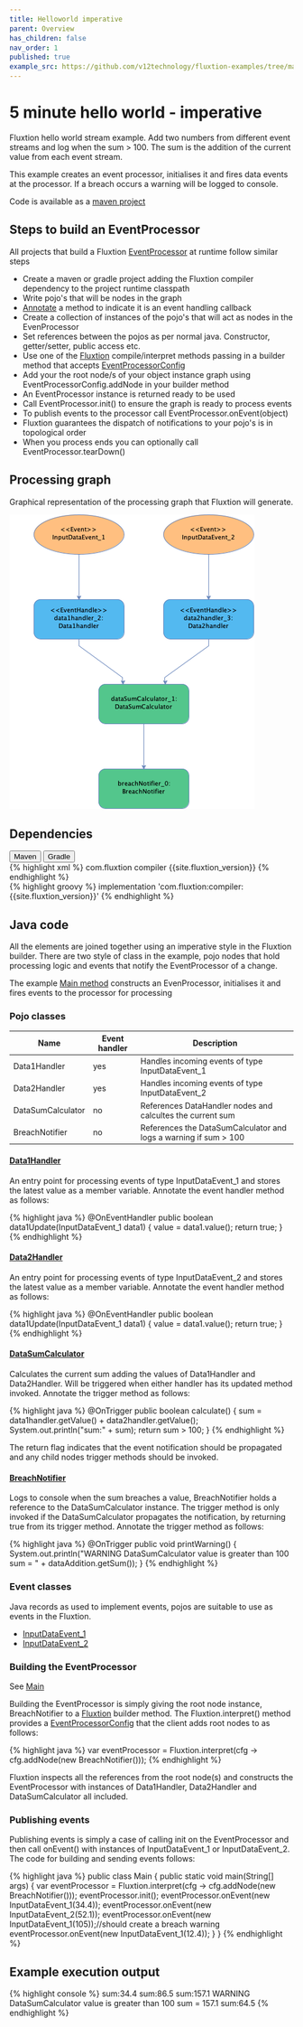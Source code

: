```yaml
---
title: Helloworld imperative
parent: Overview
has_children: false
nav_order: 1
published: true
example_src: https://github.com/v12technology/fluxtion-examples/tree/main/imperative-helloworld/src/main/java/com/fluxtion/example/imperative/helloworld
---
```


# 5 minute hello world - imperative

Fluxtion hello world stream example. Add two numbers from different event streams and log when the sum > 100.
The sum is the addition of the current value from each event stream. 

This example creates an event processor, initialises it and fires data events at the processor. If a breach occurs 
a warning will be logged to console.

Code is available as a [maven project]({{page.example_src}})

## Steps to build an EventProcessor
All projects that build a Fluxtion [EventProcessor]({{site.EventProcessor_link}}) at runtime follow similar steps
- Create a maven or gradle project adding the Fluxtion compiler dependency to the project runtime classpath
- Write pojo's that will be nodes in the graph
- [Annotate]({{site.fluxtion_src_runtime}}/annotations/) a method to indicate it is an event handling callback
- Create a collection of instances of the pojo's that will act as nodes in the EvenProcessor
- Set references between the pojos as per normal java. Constructor, getter/setter, public access etc.
- Use one of the [Fluxtion]({{site.Fluxtion_link}}) compile/interpret methods passing in a 
builder method that accepts [EventProcessorConfig]({{site.fluxtion_src_compiler}}/EventProcessorConfig.java)
- Add your the root node/s of your object instance graph using EventProcessorConfig.addNode in your builder method
- An EventProcessor instance is returned ready to be used
- Call EventProcessor.init() to ensure the graph is ready to process events
- To publish events to the processor call EventProcessor.onEvent(object)
- Fluxtion guarantees the dispatch of notifications to your pojo's is in topological order
- When you process ends you can optionally call EventProcessor.tearDown()

## Processing graph

Graphical representation of the processing graph that Fluxtion will generate.

![](../../images/helloworld/helloworld_imperative.png)

## Dependencies

<div class="tab">
  <button class="tablinks" onclick="openTab(event, 'Maven')" id="defaultOpen">Maven</button>
  <button class="tablinks" onclick="openTab(event, 'Gradle')">Gradle</button>
</div>
<div id="Maven" class="tabcontent">
<div markdown="1">
{% highlight xml %}
    <dependencies>
        <dependency>
            <groupId>com.fluxtion</groupId>
            <artifactId>compiler</artifactId>
            <version>{{site.fluxtion_version}}</version>
        </dependency>
    </dependencies>
{% endhighlight %}
</div>
</div>
<div id="Gradle" class="tabcontent">
<div markdown="1">
{% highlight groovy %}
implementation 'com.fluxtion:compiler:{{site.fluxtion_version}}'
{% endhighlight %}
</div>
</div>


## Java code

All the elements are joined together using an imperative style in the Fluxtion builder. There are two style of class in
the example, pojo nodes that hold processing logic and events that notify the EventProcessor of a change.

The example [Main method]({{page.example_src}}/Main.java) constructs an EvenProcessor, initialises it and fires events 
to the processor for processing

### Pojo classes

| Name              | Event handler | Description                                                      |
|-------------------|---------------|------------------------------------------------------------------|
| Data1Handler      | yes           | Handles incoming events of type InputDataEvent_1                 |
| Data2Handler      | yes           | Handles incoming events of type InputDataEvent_2                 |
| DataSumCalculator | no            | References DataHandler nodes and calcultes the current sum       |
| BreachNotifier    | no            | References the DataSumCalculator and logs a warning if sum > 100 |

####  [Data1Handler]({{page.example_src}}/Data1handler.java)
An entry point for processing events of type InputDataEvent_1 and stores the latest value as a member variable. 
Annotate the event handler method as follows:

{% highlight java %}
@OnEventHandler
    public boolean data1Update(InputDataEvent_1 data1) {
    value = data1.value();
    return true;
}
{% endhighlight %}

####  [Data2Handler]({{page.example_src}}/Data2handler.java)
An entry point for processing events of type InputDataEvent_2 and stores the latest value as a member variable. 
Annotate the event handler method as follows:

{% highlight java %}
@OnEventHandler
    public boolean data1Update(InputDataEvent_1 data1) {
    value = data1.value();
    return true;
}
{% endhighlight %}

####  [DataSumCalculator]({{page.example_src}}/DataSumCalculator.java)
Calculates the current sum adding the values of Data1Handler and Data2Handler. Will be triggered when either handler 
has its updated method invoked. Annotate the trigger method as follows:

{% highlight java %}
@OnTrigger
public boolean calculate() {
    sum = data1handler.getValue() + data2handler.getValue();
    System.out.println("sum:" + sum);
    return sum > 100;
}
{% endhighlight %}

The return flag indicates that the event notification should be propagated and any child nodes trigger methods 
should be invoked.

####  [BreachNotifier]({{page.example_src}}/BreachNotifier.java)
Logs to console when the sum breaches a value, BreachNotifier holds a reference to the DataSumCalculator instance. 
The trigger method is only invoked if the DataSumCalculator propagates the notification, by returning true from its trigger
method. Annotate the trigger method as follows:

{% highlight java %}
@OnTrigger
public void printWarning() {
    System.out.println("WARNING DataSumCalculator value is greater than 100 sum = " + dataAddition.getSum());
}
{% endhighlight %}

### Event classes
Java records as used to implement events, pojos are suitable to use as events in the Fluxtion.

- [InputDataEvent_1]({{page.example_src}}/InputDataEvent_1.java)
- [InputDataEvent_2]({{page.example_src}}/InputDataEvent_2.java)

### Building the EventProcessor

See [Main]({{page.example_src}}/Main.java)

Building the EventProcessor is simply giving the root node instance, BreachNotifier to a [Fluxtion]({{site.Fluxtion_link}}) builder method. The Fluxtion.interpret()
method provides a [EventProcessorConfig]({{site.fluxtion_src_compiler}}/EventProcessorConfig.java) that the client adds
root nodes to as follows: 

{% highlight java %}
var eventProcessor = Fluxtion.interpret(cfg -> cfg.addNode(new BreachNotifier()));
{% endhighlight %}

Fluxtion inspects all the references from the root node(s) and constructs the EventProcessor with instances of Data1Handler,
Data2Handler and DataSumCalculator all included.

### Publishing events
Publishing events is simply a case of calling init on the EventProcessor and then call onEvent() with instances of InputDataEvent_1
or InputDataEvent_2. The code for building and sending events follows:

{% highlight java %}
public class Main {
  public static void main(String[] args) {
    var eventProcessor = Fluxtion.interpret(cfg -> cfg.addNode(new BreachNotifier()));
    eventProcessor.init();
    eventProcessor.onEvent(new InputDataEvent_1(34.4));
    eventProcessor.onEvent(new InputDataEvent_2(52.1));
    eventProcessor.onEvent(new InputDataEvent_1(105));//should create a breach warning
    eventProcessor.onEvent(new InputDataEvent_1(12.4));
  }
}
{% endhighlight %}

## Example execution output

{% highlight console %}
sum:34.4
sum:86.5
sum:157.1
WARNING DataSumCalculator value is greater than 100 sum = 157.1
sum:64.5
{% endhighlight %}


<script>
document.getElementById("defaultOpen").click();
</script>